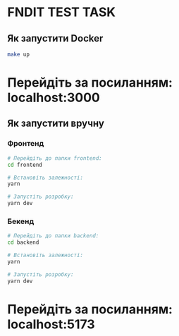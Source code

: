 # FNDIT TEST TASK

## Як запустити Docker

```bash
make up
```
# Перейдіть за посиланням: localhost:3000




## Як запустити вручну
### Фронтенд

```bash
# Перейдіть до папки frontend:
cd frontend

# Встановіть залежності:
yarn

# Запустіть розробку:
yarn dev
```

### Бекенд

```bash
# Перейдіть до папки backend:
cd backend

# Встановіть залежності:
yarn

# Запустіть розробку:
yarn dev

```

# Перейдіть за посиланням: localhost:5173
